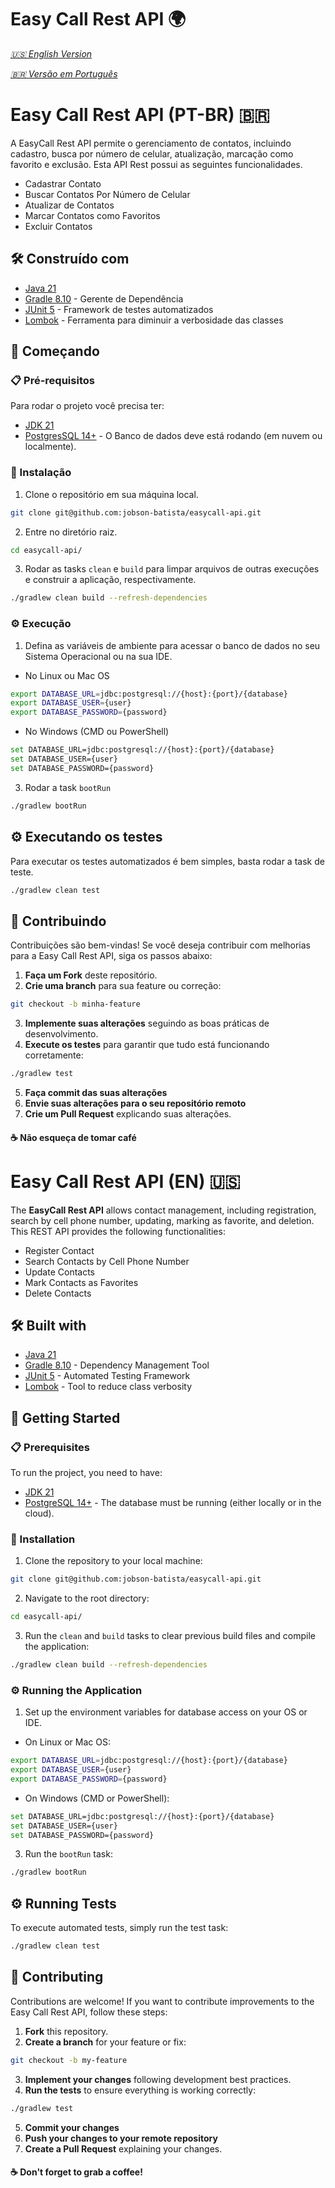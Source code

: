 # Easy Call Rest API 🌍

_[🇺🇸 English Version](#easy-callrest-api-en-)_

_[🇧🇷 Versão em Português](#easy-callrest-api-pt-br-)_
# Easy Call Rest API (PT-BR) 🇧🇷

A EasyCall Rest API permite o gerenciamento de contatos, incluindo cadastro, busca por número de celular, atualização, marcação como favorito e exclusão. Esta API Rest possui as seguintes funcionalidades.
* Cadastrar Contato
* Buscar Contatos Por Número de Celular
* Atualizar de Contatos
* Marcar Contatos como Favoritos
* Excluir Contatos

## 🛠️ Construído com

* [Java 21](https://www.oracle.com/br/java/technologies/downloads/#java21)
* [Gradle 8.10](https://gradle.org/releases/) - Gerente de Dependência
* [JUnit 5](https://junit.org/junit5/) - Framework de testes automatizados
* [Lombok](https://projectlombok.org/) - Ferramenta para diminuir a verbosidade das classes

## 🚀 Começando

### 📋 Pré-requisitos

Para rodar o projeto você precisa ter:

* [JDK 21](https://www.oracle.com/br/java/technologies/downloads/#java21)
* [PostgresSQL 14+](https://www.postgresql.org/) - O Banco de dados deve está rodando (em nuvem ou localmente).

### 🔧 Instalação

1. Clone o repositório em sua máquina local.
```bash
git clone git@github.com:jobson-batista/easycall-api.git
```
2. Entre no diretório raiz.
```bash
cd easycall-api/
```
3. Rodar as tasks ```clean``` e ```build``` para limpar arquivos de outras execuções e construir a aplicação, respectivamente.
```bash
./gradlew clean build --refresh-dependencies
```
### ⚙️ Execução

1. Defina as variáveis de ambiente para acessar o banco de dados no seu Sistema Operacional ou na sua IDE.
* No Linux ou Mac OS 
```bash
export DATABASE_URL=jdbc:postgresql://{host}:{port}/{database}
export DATABASE_USER={user}
export DATABASE_PASSWORD={password}
```
* No Windows (CMD ou PowerShell)
```bash
set DATABASE_URL=jdbc:postgresql://{host}:{port}/{database}
set DATABASE_USER={user}
set DATABASE_PASSWORD={password}
```
3. Rodar a task ```bootRun```
```bash
./gradlew bootRun
```
## ⚙️ Executando os testes
Para executar os testes automatizados é bem simples, basta rodar a task de teste.
```bash 
./gradlew clean test
```

## 🤝 Contribuindo

Contribuições são bem-vindas! Se você deseja contribuir com melhorias para a Easy Call Rest API, siga os passos abaixo:

1. **Faça um Fork** deste repositório.
2. **Crie uma branch** para sua feature ou correção:
```bash
git checkout -b minha-feature
```
3. **Implemente suas alterações** seguindo as boas práticas de desenvolvimento.
4. **Execute os testes** para garantir que tudo está funcionando corretamente:
```bash
./gradlew test
```
5. **Faça commit das suas alterações**
6. **Envie suas alterações para o seu repositório remoto**
7. **Crie um Pull Request** explicando suas alterações.

#### ☕️ Não esqueça de tomar café 

# Easy Call Rest API (EN) 🇺🇸

The **EasyCall Rest API** allows contact management, including registration, search by cell phone number, updating, marking as favorite, and deletion. This REST API provides the following functionalities:
* Register Contact
* Search Contacts by Cell Phone Number
* Update Contacts
* Mark Contacts as Favorites
* Delete Contacts

## 🛠️ Built with

* [Java 21](https://www.oracle.com/java/technologies/downloads/#java21)
* [Gradle 8.10](https://gradle.org/releases/) - Dependency Management Tool
* [JUnit 5](https://junit.org/junit5/) - Automated Testing Framework
* [Lombok](https://projectlombok.org/) - Tool to reduce class verbosity

## 🚀 Getting Started

### 📋 Prerequisites

To run the project, you need to have:

* [JDK 21](https://www.oracle.com/java/technologies/downloads/#java21)
* [PostgreSQL 14+](https://www.postgresql.org/) - The database must be running (either locally or in the cloud).

### 🔧 Installation

1. Clone the repository to your local machine:
```bash
git clone git@github.com:jobson-batista/easycall-api.git

```

2.  Navigate to the root directory:

```bash
cd easycall-api/

```

3.  Run the `clean` and `build` tasks to clear previous build files and compile the application:

```bash
./gradlew clean build --refresh-dependencies

```

### ⚙️ Running the Application

1.  Set up the environment variables for database access on your OS or IDE.

-   On Linux or Mac OS:

```bash
export DATABASE_URL=jdbc:postgresql://{host}:{port}/{database}
export DATABASE_USER={user}
export DATABASE_PASSWORD={password}

```

-   On Windows (CMD or PowerShell):

```bash
set DATABASE_URL=jdbc:postgresql://{host}:{port}/{database}
set DATABASE_USER={user}
set DATABASE_PASSWORD={password}

```

3.  Run the `bootRun` task:

```bash
./gradlew bootRun

```

## ⚙️ Running Tests

To execute automated tests, simply run the test task:

```bash
./gradlew clean test

```

## 🤝 Contributing

Contributions are welcome! If you want to contribute improvements to the Easy Call Rest API, follow these steps:

1.  **Fork** this repository.
2.  **Create a branch** for your feature or fix:

```bash
git checkout -b my-feature

```

3.  **Implement your changes** following development best practices.
4.  **Run the tests** to ensure everything is working correctly:

```bash
./gradlew test

```

5.  **Commit your changes**
6.  **Push your changes to your remote repository**
7.  **Create a Pull Request** explaining your changes.

#### ☕️ Don't forget to grab a coffee!
